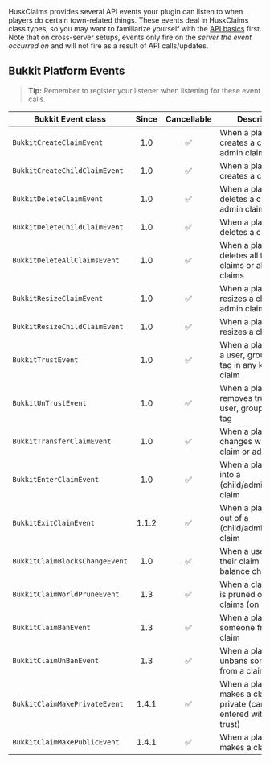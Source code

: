 HuskClaims provides several API events your plugin can listen to when players do certain town-related things. These events deal in HuskClaims class types, so you may want to familiarize yourself with the [API basics](API) first. Note that on cross-server setups, events only fire on the *server the event occurred on* and will not fire as a result of API calls/updates.

## Bukkit Platform Events
> **Tip:** Remember to register your listener when listening for these event calls.

| Bukkit Event class             | Since | Cancellable | Description                                                          |
|--------------------------------|:-----:|:-----------:|----------------------------------------------------------------------|
| `BukkitCreateClaimEvent`       |  1.0  |      ✅      | When a player creates a claim or admin claim                         |
| `BukkitCreateChildClaimEvent`  |  1.0  |      ✅      | When a player creates a child claim                                  |
| `BukkitDeleteClaimEvent`       |  1.0  |      ✅      | When a player deletes a claim or admin claim                         |
| `BukkitDeleteChildClaimEvent`  |  1.0  |      ✅      | When a player deletes a child claim                                  |
| `BukkitDeleteAllClaimsEvent`   |  1.0  |      ✅      | When a player deletes all their claims or all admin claims           |
| `BukkitResizeClaimEvent`       |  1.0  |      ✅      | When a player resizes a claim or admin claim                         |
| `BukkitResizeChildClaimEvent`  |  1.0  |      ✅      | When a player resizes a child claim                                  |
| `BukkitTrustEvent`             |  1.0  |      ✅      | When a player trusts a user, group or trust tag in any kind of claim |
| `BukkitUnTrustEvent`           |  1.0  |      ✅      | When a player removes trust from a user, group, or trust tag         |
| `BukkitTransferClaimEvent`     |  1.0  |      ✅      | When a player changes who owns a claim or admin claim                |
| `BukkitEnterClaimEvent`        |  1.0  |      ✅      | When a player walks into a (child/admin/regular) claim               |
| `BukkitExitClaimEvent`         | 1.1.2 |      ✅      | When a player walks out of a (child/admin/regular) claim             |
| `BukkitClaimBlocksChangeEvent` |  1.0  |      ✅      | When a user has their claim block balance changed                    |
| `BukkitClaimWorldPruneEvent`   |  1.3  |      ✅      | When a claim world is pruned of its claims (on startup)              |
| `BukkitClaimBanEvent`          |  1.3  |      ✅      | When a player bans someone from a claim                              |
| `BukkitClaimUnBanEvent`        |  1.3  |      ✅      | When a player unbans someone from a claim                            |
| `BukkitClaimMakePrivateEvent`  | 1.4.1 |      ✅      | When a player makes a claim private (cant be entered without trust)  |
| `BukkitClaimMakePublicEvent`   | 1.4.1 |      ✅      | When a player makes a claim public                                   |